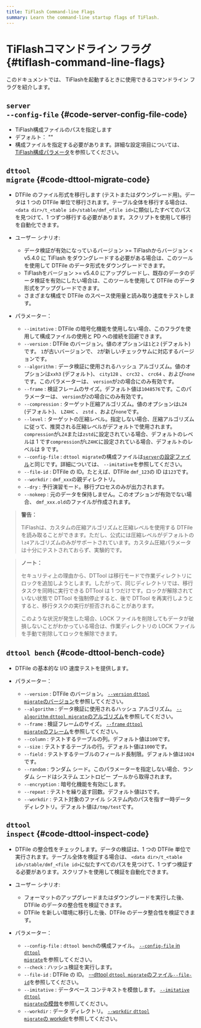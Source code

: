 ```yaml
---
title: TiFlash Command-line Flags
summary: Learn the command-line startup flags of TiFlash.
---
```


# TiFlashコマンドライン フラグ {#tiflash-command-line-flags}

このドキュメントでは、 TiFlashを起動するときに使用できるコマンドライン フラグを紹介します。

## <code>server --config-file</code> {#code-server-config-file-code}

-   TiFlash構成ファイルのパスを指定します
-   デフォルト： &quot;&quot;
-   構成ファイルを指定する必要があります。詳細な設定項目については、 [TiFlash構成パラメータ](/tiflash/tiflash-configuration.md)を参照してください。

## <code>dttool migrate</code> {#code-dttool-migrate-code}

-   DTFile のファイル形式を移行します (テストまたはダウングレード用)。データは 1 つの DTFile 単位で移行されます。テーブル全体を移行する場合は、 `<data dir>/t_<table id>/stable/dmf_<file id>`に類似したすべてのパスを見つけて、1 つずつ移行する必要があります。スクリプトを使用して移行を自動化できます。

-   ユーザー シナリオ:

    -   データ検証が有効になっているバージョン &gt;= TiFlashからバージョン &lt; v5.4.0 に TiFlash をダウングレードする必要がある場合は、このツールを使用して DTFile のデータ形式をダウングレードできます。
    -   TiFlashをバージョン &gt;= v5.4.0 にアップグレードし、既存のデータのデータ検証を有効にしたい場合は、このツールを使用して DTFile のデータ形式をアップグレードできます。
    -   さまざまな構成で DTFile のスペース使用量と読み取り速度をテストします。

-   パラメーター：
    -   `--imitative` : DTFile の暗号化機能を使用しない場合、このフラグを使用して構成ファイルの使用と PD への接続を回避できます。
    -   `--version` : DTFile のバージョン。値のオプションは`1`と`2` (デフォルト) です。 `1`が古いバージョンで、 `2`が新しいチェックサムに対応するバージョンです。
    -   `--algorithm` : データ検証に使用されるハッシュ アルゴリズム。値のオプションは`xxh3` (デフォルト)、 `city128` 、 `crc32` 、 `crc64` 、および`none`です。このパラメーターは、 `version`が`2`の場合にのみ有効です。
    -   `--frame` : 検証フレームのサイズ。デフォルト値は`1048576`です。このパラメーターは、 `version`が`2`の場合にのみ有効です。
    -   `--compression` : ターゲット圧縮アルゴリズム。値のオプションは`LZ4` (デフォルト)、 `LZ4HC` 、 `zstd` 、および`none`です。
    -   `--level` : ターゲットの圧縮レベル。指定しない場合、圧縮アルゴリズムに従って、推奨される圧縮レベルがデフォルトで使用されます。 `compression`が`LZ4`または`zstd`に設定されている場合、デフォルトのレベルは 1 です`compression`が`LZ4HC`に設定されている場合、デフォルトのレベルは 9 です。
    -   `--config-file` : `dttool migrate`の構成ファイルは[`server`の設定ファイル](/tiflash/tiflash-command-line-flags.md#server---config-file)と同じです。詳細については、 `--imitative`を参照してください。
    -   `--file-id` : DTFile の ID。たとえば、DTFile `dmf_123`の ID は`123`です。
    -   `--workdir` : `dmf_xxx`の親ディレクトリ。
    -   `--dry` : 予行演習モード。移行プロセスのみが出力されます。
    -   `--nokeep` : 元のデータを保持しません。このオプションが有効でない場合、 `dmf_xxx.old`のファイルが作成されます。

> **警告：**
>
> TiFlashは、カスタムの圧縮アルゴリズムと圧縮レベルを使用する DTFile を読み取ることができます。ただし、公式には圧縮レベルがデフォルトの`lz4`アルゴリズムのみがサポートされています。カスタム圧縮パラメータは十分にテストされておらず、実験的です。

> **ノート：**
>
> セキュリティ上の理由から、DTTool は移行モードで作業ディレクトリにロックを追加しようとします。したがって、同じディレクトリでは、移行タスクを同時に実行できる DTTool は 1 つだけです。ロックが解除されていない状態で DTTool を強制停止すると、後で DTTool を再実行しようとすると、移行タスクの実行が拒否されることがあります。
>
> このような状況が発生した場合、LOCK ファイルを削除してもデータが破損しないことがわかっている場合は、作業ディレクトリの LOCK ファイルを手動で削除してロックを解除できます。

## <code>dttool bench</code> {#code-dttool-bench-code}

-   DTFile の基本的な I/O 速度テストを提供します。
-   パラメーター：

    -   `--version` : DTFile のバージョン。 [`--version` <code>dttool migrate</code>のバージョン](#dttool-migrate)を参照してください。
    -   `--algorithm` : データ検証に使用されるハッシュ アルゴリズム。 [`--algorithm` <code>dttool migrate</code>のアルゴリズム](#dttool-migrate)を参照してください。
    -   `--frame` : 検証フレームのサイズ。 [`--frame` <code>dttool migrate</code>のフレーム](#dttool-migrate)を参照してください。
    -   `--column` : テストするテーブルの列。デフォルト値は`100`です。
    -   `--size` : テストするテーブルの行。デフォルト値は`1000`です。
    -   `--field` : テストするテーブルのフィールド長制限。デフォルト値は`1024`です。
    -   `--random` : ランダム シード。このパラメーターを指定しない場合、ランダム シードはシステム エントロピー プールから取得されます。
    -   `--encryption` : 暗号化機能を有効にします。
    -   `--repeat` : テストを繰り返す回数。デフォルト値は`5`です。
    -   `--workdir` : テスト対象のファイル システム内のパスを指す一時データ ディレクトリ。デフォルト値は`/tmp/test`です。

## <code>dttool inspect</code> {#code-dttool-inspect-code}

-   DTFile の整合性をチェックします。データの検証は、1 つの DTFile 単位で実行されます。テーブル全体を検証する場合は、 `<data dir>/t_<table id>/stable/dmf_<file id>`に似たすべてのパスを見つけて、1 つずつ検証する必要があります。スクリプトを使用して検証を自動化できます。

-   ユーザー シナリオ:

    -   フォーマットのアップグレードまたはダウングレードを実行した後、DTFile のデータの整合性を検証できます。
    -   DTFile を新しい環境に移行した後、DTFile のデータ整合性を検証できます。

-   パラメーター：

    -   `--config-file` : `dttool bench`の構成ファイル。 [`--config-file` in <code>dttool migrate</code>](#dttool-migrate)を参照してください。
    -   `--check` : ハッシュ検証を実行します。
    -   `--file-id` : DTFile の ID。 [--dttool `dttool migrate`のファイル<code>--file-id</code>](#dttool-migrate)を参照してください。
    -   `--imitative` : データベース コンテキストを模倣します。 [`--imitative` <code>dttool migrate</code>の模倣](#dttool-migrate)を参照してください。
    -   `--workdir` : データ ディレクトリ。 [`--workdir` <code>dttool migrate</code>の workdir](#dttool-migrate)を参照してください。
